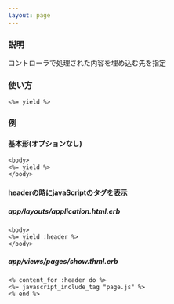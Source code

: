 ```yaml
---
layout: page
---
```

### 説明
コントローラで処理された内容を埋め込む先を指定

### 使い方
    <%= yield %>

### 例
#### 基本形(オプションなし)
    <body>
    <%= yield %>
    </body>

#### headerの時にjavaScriptのタグを表示
##### app/layouts/application.html.erb
    <body>
    <%= yield :header %>
    </body>

##### app/views/pages/show.thml.erb
    <% content_for :header do %>
    <%= javascript_include_tag "page.js" %>
    <% end %>